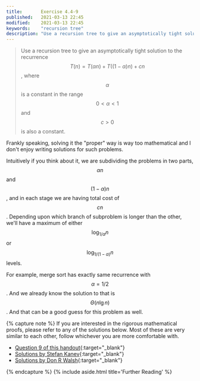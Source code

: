 ```yaml
---
title:       Exercise 4.4-9
published:   2021-03-13 22:45
modified:    2021-03-13 22:45
keywords:    "recursion tree"
description: "Use a recursion tree to give an asymptotically tight solution to the recurrence T(n) = T(αn) + T((1−α)n) + cn, where α is a constant in the range 0 < α < 1 and c > 0 is also a constant."
---
```


> Use a recursion tree to give an asymptotically tight solution to the recurrence $$T(n) = T(\alpha n) + T((1 - \alpha)n) + cn$$, where $$\alpha$$ is a constant in the range $$0 < \alpha < 1$$ and $$c > 0$$ is also a constant.

Frankly speaking, solving it the "proper" way is way too mathematical and I don't enjoy writing solutions for such problems.

Intuitively if you think about it, we are subdividing the problems in two parts, $$\alpha n$$ and $$(1 - \alpha)n$$, and in each stage we are having total cost of $$cn$$. Depending upon which branch of subproblem is longer than the other, we'll have a maximum of either $$\log_{1/\alpha} n$$ or $$\log_{1/(1 - \alpha)} n$$ levels.

For example, merge sort has exactly same recurrence with $$\alpha = 1/2$$. And we already know the solution to that is $$\Theta(n \lg n)$$. And that can be a good guess for this problem as well.

{% capture note %}
If you are interested in the rigorous mathematical proofs, please refer to any of the solutions below. Most of these are very similar to each other, follow whichever you are more comfortable with.

* [Question 9 of this handout](https://www.isical.ac.in/~arijit/courses/autumn2008/dmathmidsem_sol.pdf){:target="_blank"}
* [Solutions by Stefan Kanev](https://ita.skanev.com/04/04/09.html){:target="_blank"}
* [Solutions by Don R Walsh](https://donrwalsh.github.io/CLRS/solutions/04/e4.4-9.html){:target="_blank"}

{% endcapture %}
{% include aside.html title='Further Reading' %}
